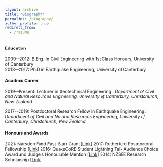 ```yaml
---
layout: archive
title: "Biography"
permalink: /biography/
author_profile: true
redirect_from:
  - /resume
---
```


#### Education

2009--2012: B.Eng. in Civil Engineering with 1st Class Honours, University of Canterbury  
2013--2017: Ph.D in Earthquake Engineering, University of Canterbury  

#### Acadmic Career

2019--Present: Lecturer in Geotechnical Engineering
:    *Department of Civil and Natural Resources Engineering, University of Canterbury, Christchurch, New Zealand*

2017--2019: Postdoctoral Research Fellow in Earthquake Engineering
:    *Department of Civil and Natural Resources Engineering, University of Canterbury, Christchurch, New Zealand*
  
#### Honours and Awards

2021: Marsden Fund Fast-Start Grant [[Link]](https://www.royalsociety.org.nz/what-we-do/funds-and-opportunities/marsden/awarded-grants/marsden-fund-awards-2021/)
2017: Rutherford Postdoctoral Fellowship [[Link]](https://www.royalsociety.org.nz/what-we-do/funds-and-opportunities/rutherford-foundation/rutherford-foundation-recipients/robin-lee/)
2016: QuakeCoRE Student Lightning Talk Audience Choice Award and Judge's Honourable Mention [[Link]](http://www.quakecore.nz/annualmeeting/past/)
2014: NZSEE Research Scholarship [[Link]](https://www.nzsee.org.nz/about-us/awards/research-scholarships/)
